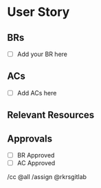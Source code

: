 # User Story

## BRs
<!-- Please add the list of Business Rules to achieve this Feature  -->
- [ ] Add your BR here

## ACs
<!-- Please add the list of Acceptance Criteria to Pass this Ticket  -->

- [ ] Add ACs here

## Relevant Resources 

## Approvals
- [ ] BR Approved
- [ ] AC Approved

/cc @all
/assign @rkrsgitlab
